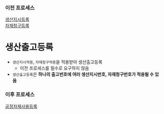 ### 이전 프로세스

[생산지시등록](./생산지시등록.md#생산지시등록)<br>
[자재청구등록](./자재청구등록.md#자재청구등록)

# 생산출고등록

- `생산지시적용`, `자재청구적용`을 적용받아 생산출고등록
  - 이전 프로세스를 필수로 요구하지 않음
- `생산출고등록`은 **하나의 출고번호에 여러 생산지시번호, 자재청구번호가 적용될 수 있음**

### 이후 프로세스

[공정자재사용등록](./공정자재사용등록.md#공정자재사용등록)
